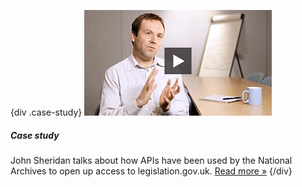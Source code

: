 {div .case-study}
[![Watch the video](/assets/images/strategy/john.png)](case-studies/government-as-platform/)

##### Case study

John Sheridan talks about how APIs have been used by the National Archives to open up access to legislation.gov.uk. [Read more »](case-studies/government-as-platform/)
{/div}
